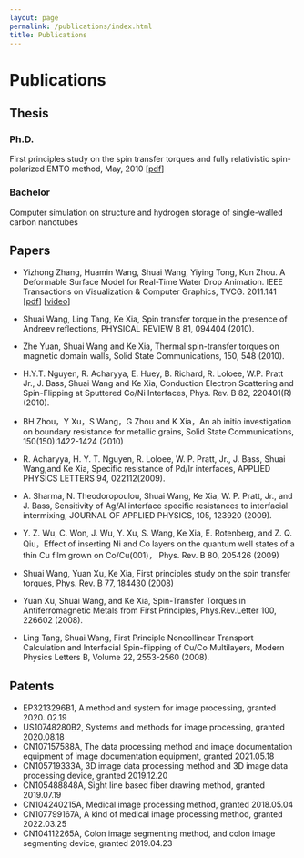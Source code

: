 ```yaml
---
layout: page
permalink: /publications/index.html
title: Publications
---
```


# Publications

## Thesis

### Ph.D.

First principles study on the spin transfer torques and fully relativistic spin-polarized EMTO method, May, 2010 [[pdf](./mypaper/thesis/wangshuaiphd.pdf)]

### Bachelor

Computer simulation on structure and hydrogen storage of single-walled carbon nanotubes

## Papers

- Yizhong Zhang, Huamin Wang, Shuai Wang, Yiying Tong, Kun Zhou. A Deformable Surface Model for Real-Time Water Drop Animation. IEEE Transactions on Visualization & Computer Graphics, TVCG. 2011.141 [[pdf](./mypaper/papers/tvcg.pdf)] [[video](./mypaper/papers/02_WaterDropAnimation.mp4)]

- Shuai Wang, Ling Tang, Ke Xia, Spin transfer torque in the presence of Andreev reflections, PHYSICAL REVIEW B 81, 094404 (2010). 

- Zhe Yuan, Shuai Wang and Ke Xia, Thermal spin-transfer torques on magnetic domain walls, Solid State Communications, 150, 548 (2010). 

- H.Y.T. Nguyen, R. Acharyya, E. Huey, B. Richard, R. Loloee, W.P. Pratt Jr., J. Bass, Shuai Wang and Ke Xia, Conduction Electron Scattering and Spin-Flipping at Sputtered Co/Ni Interfaces, Phys. Rev. B 82, 220401(R) (2010). 

- BH Zhou，Y Xu，S Wang，G Zhou and K Xia，An ab initio investigation on boundary resistance for metallic grains, Solid State Communications, 150(150):1422-1424 (2010)

- R. Acharyya, H. Y. T. Nguyen, R. Loloee, W. P. Pratt, Jr., J. Bass, Shuai Wang,and Ke Xia, Specific resistance of Pd/Ir interfaces, APPLIED PHYSICS LETTERS 94, 022112(2009). 

- A. Sharma, N. Theodoropoulou, Shuai Wang, Ke Xia, W. P. Pratt, Jr., and J. Bass, Sensitivity of Ag/Al interface specific resistances to interfacial intermixing, JOURNAL OF APPLIED PHYSICS, 105, 123920 (2009). 

- Y. Z. Wu, C. Won, J. Wu, Y. Xu, S. Wang, Ke Xia, E. Rotenberg, and Z. Q. Qiu，Effect of inserting Ni and Co layers on the quantum well states of a thin Cu film grown on Co/Cu(001)， Phys. Rev. B 80, 205426 (2009) 

- Shuai Wang, Yuan Xu, Ke Xia, First principles study on the spin transfer torques, Phys. Rev. B 77, 184430 (2008) 

- Yuan Xu, Shuai Wang, and Ke Xia, Spin-Transfer Torques in Antiferromagnetic Metals from First Principles, Phys.Rev.Letter 100, 226602 (2008). 

- Ling Tang, Shuai Wang, First Principle Noncollinear Transport Calculation and Interfacial Spin-flipping of Cu/Co Multilayers, Modern Physics Letters B, Volume 22, 2553-2560 (2008).

## Patents

- EP3213296B1, A method and system for image processing, granted 2020. 02.19
- US10748280B2, Systems and methods for image processing, granted 2020.08.18
- CN107157588A, The data processing method and image documentation equipment of image documentation equipment, granted 2021.05.18
- CN105719333A, 3D image data processing method and 3D image data processing device, granted 2019.12.20
- CN105488848A, Sight line based fiber drawing method, granted 2019.07.19
- CN104240215A, Medical image processing method, granted 2018.05.04
- CN107799167A, A kind of medical image processing method, granted 2022.03.25
- CN104112265A, Colon image segmenting method, and colon image segmenting device, granted 2019.04.23




